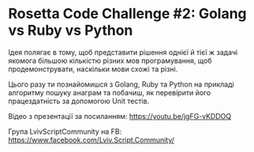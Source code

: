 # Rosetta Code Challenge #2: Golang vs Ruby vs Python

Ідея полягає в тому, щоб представити рішення однієї й тієї ж задачі якомога більшою кількістю різних мов програмування, щоб продемонструвати, наскільки мови схожі та різні.

Цього разу ти познайомишся з Golang, Ruby та Python на прикладі алгоритму пошуку анаграм та побачиш, як перевірити його працездатність за допомогою Unit тестів.

Відео з презентації за посиланням: https://youtu.be/jgFG-vKDDOQ

Група LvivScriptCommunity на FB: https://www.facebook.com/Lviv.Script.Community/
